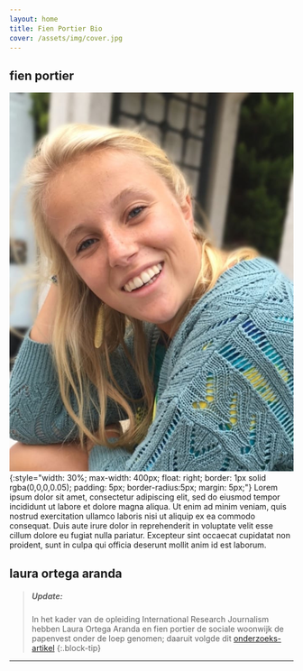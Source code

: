 ```yaml
---
layout: home
title: Fien Portier Bio
cover: /assets/img/cover.jpg
---
```

## fien portier


<!-- the {:style= "..." } suffix to the image can be replaced with {:.media-embed} as soon as this PR is accepted: 
   | https://github.com/sighingnow/jekyll-gitbook/pull/92 in the remote theme we use.
    -->
![Fien Portier](/assets/img/fien-foto.jpeg){:style="width: 30%; max-width: 400px; float: right; border: 1px solid rgba(0,0,0,0.05); padding: 5px; border-radius:5px; margin: 5px;"} Lorem ipsum dolor sit amet, consectetur adipiscing elit, sed do eiusmod tempor incididunt ut labore et dolore magna aliqua. Ut enim ad minim veniam, quis nostrud exercitation ullamco laboris nisi ut aliquip ex ea commodo consequat. Duis aute irure dolor in reprehenderit in voluptate velit esse cillum dolore eu fugiat nulla pariatur. Excepteur sint occaecat cupidatat non proident, sunt in culpa qui officia deserunt mollit anim id est laborum.


## laura ortega aranda 

> ##### Update: 
> In het kader van de opleiding International Research Journalism hebben Laura Ortega Aranda en fien portier de sociale woonwijk de papenvest onder de loep genomen; daaruit volgde dit [onderzoeks-artikel](/pages/2023-08-sociale-woningen)
{:.block-tip}

----
